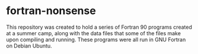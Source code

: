 # fortran-nonsense
This repository was created to hold a series of Fortran 90 programs created at a summer camp, along with the data files that some of the files make upon compiling and running. These programs were all run in GNU Fortran on Debian Ubuntu.
